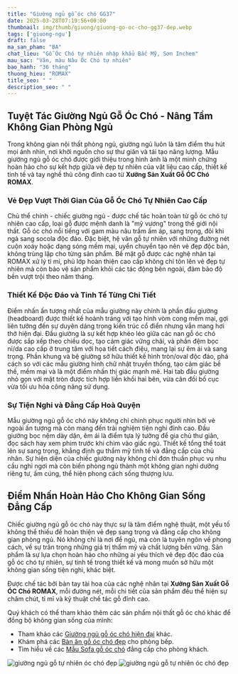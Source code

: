 ```yaml
---
title: "Giường ngủ gỗ óc chó GG37"
date: 2025-03-28T07:19:56+00:00
thumbnail: img/thumb/giuong/giuong-go-oc-cho-gg37-dep.webp
tags: ['giuong-ngu']
draft: false
ma_san_pham: "BA"
chat_lieu: "Gỗ Óc Chó tự nhiên nhập khẩu Bắc Mỹ, Sơn Inchem"
mau_sac: "Vân, màu Nâu Óc Chó tự nhiên"
bao_hanh: "36 tháng"
thuong_hieu: "ROMAX"
title_seo: " "
description_seo: " "
---
```

## Tuyệt Tác Giường Ngủ Gỗ Óc Chó - Nâng Tầm Không Gian Phòng Ngủ

Trong không gian nội thất phòng ngủ, giường ngủ luôn là tâm điểm thu hút mọi ánh nhìn, nơi khởi nguồn cho sự thư giãn và tái tạo năng lượng. Mẫu giường ngủ gỗ óc chó được giới thiệu trong hình ảnh là một minh chứng hoàn hảo cho sự kết hợp giữa vẻ đẹp tự nhiên của vật liệu cao cấp, thiết kế tinh tế và tay nghề thủ công đỉnh cao từ **Xưởng Sản Xuất Gỗ ÓC Chó ROMAX**.

### Vẻ Đẹp Vượt Thời Gian Của Gỗ Óc Chó Tự Nhiên Cao Cấp

Chủ thể chính - chiếc giường ngủ - được chế tác hoàn toàn từ gỗ óc chó tự nhiên cao cấp, loại gỗ được mệnh danh là "mỹ vương" trong thế giới nội thất. Gỗ óc chó nổi tiếng với gam màu nâu trầm ấm áp, sang trọng, đôi khi ngả sang socola độc đáo. Đặc biệt, hệ vân gỗ tự nhiên với những đường nét cuộn xoáy hoặc dạng sóng mềm mại, uyển chuyển tạo nên vẻ đẹp độc bản, không trùng lặp cho từng sản phẩm. Bề mặt gỗ được các nghệ nhân tại ROMAX xử lý tỉ mỉ, phủ lớp hoàn thiện cao cấp không chỉ tôn lên vẻ đẹp tự nhiên mà còn bảo vệ sản phẩm khỏi các tác động bên ngoài, đảm bảo độ bền vượt trội theo năm tháng.

### Thiết Kế Độc Đáo và Tinh Tế Từng Chi Tiết

Điểm nhấn ấn tượng nhất của mẫu giường này chính là phần đầu giường (headboard) được thiết kế hoành tráng với tạo hình vòm cong mềm mại, gợi liên tưởng đến sự duyên dáng trong kiến trúc cổ điển nhưng vẫn mang hơi thở hiện đại. Đầu giường là sự kết hợp khéo léo giữa các nan gỗ óc chó được sắp xếp theo chiều dọc, tạo cảm giác vững chãi, và phần đệm bọc nỉ/da cao cấp ở trung tâm với họa tiết cách điệu, mang lại sự êm ái và sang trọng. Phần khung và bệ giường sở hữu thiết kế hình tròn/oval độc đáo, phá cách so với các mẫu giường hình chữ nhật truyền thống, tạo cảm giác bề thế, mềm mại và là một điểm nhấn thị giác mạnh mẽ. Hai tab đầu giường nhỏ gọn với mặt tròn được tích hợp liền khối hai bên, vừa cân đối bố cục vừa tối ưu hóa công năng sử dụng.

### Sự Tiện Nghi và Đẳng Cấp Hoà Quyện

Mẫu giường ngủ gỗ óc chó này không chỉ chinh phục người nhìn bởi vẻ ngoài ấn tượng mà còn mang đến trải nghiệm tiện nghi đỉnh cao. Đầu giường bọc nệm dày dặn, êm ái là điểm tựa lý tưởng để gia chủ thư giãn, đọc sách hay xem phim trước khi chìm vào giấc ngủ. Thiết kế tổng thể toát lên sự sang trọng, khẳng định gu thẩm mỹ tinh tế và đẳng cấp của chủ nhân. Sự hiện diện của chiếc giường này không chỉ đơn thuần phục vụ nhu cầu nghỉ ngơi mà còn biến phòng ngủ thành một không gian nghỉ dưỡng riêng tư, ấm cúng, thể hiện phong cách sống thượng lưu.

## Điểm Nhấn Hoàn Hảo Cho Không Gian Sống Đẳng Cấp

Chiếc giường ngủ gỗ óc chó này thực sự là tâm điểm nghệ thuật, một yếu tố không thể thiếu để hoàn thiện vẻ đẹp sang trọng và đẳng cấp cho không gian phòng ngủ. Nó không chỉ là nơi để ngủ, mà còn là tuyên ngôn về phong cách, về sự trân trọng những giá trị thẩm mỹ và chất lượng bền vững. Sản phẩm là sự lựa chọn hoàn hảo cho những ai yêu thích vẻ đẹp độc đáo của gỗ óc chó tự nhiên, sự tinh tế trong thiết kế và mong muốn sở hữu một không gian sống tiện nghi, khác biệt.

Được chế tác bởi bàn tay tài hoa của các nghệ nhân tại **Xưởng Sản Xuất Gỗ ÓC Chó ROMAX**, mỗi đường nét, mỗi chi tiết của sản phẩm đều thể hiện sự chăm chút, tỉ mỉ và kỹ thuật chế tác gỗ đỉnh cao.

Quý khách có thể tham khảo thêm các sản phẩm nội thất gỗ óc chó khác để đồng bộ không gian sống của mình:

* Tham khảo các [Giường ngủ gỗ óc chó hiện đại](https://romax.vn/danh-muc/phong-ngu/giuong-go-oc-cho/) khác.
* Khám phá các [Bàn ăn gỗ óc chó đẹp](https://romax.vn/danh-muc/phong-bep/ban-an-go-oc-cho/) cho phòng bếp.
* Tìm hiểu về các [Mẫu Sofa gỗ óc chó](https://romax.vn/danh-muc/phong-khach/sofa-go-oc-cho/) đẳng cấp cho phòng khách.

![giường ngủ gỗ tự nhiên óc chó đẹp](/img/giuong/gg37/giuong-go-oc-cho-gg37-48.webp)
![giường ngủ gỗ tự nhiên óc chó đẹp](/img/giuong/gg37/giuong-go-oc-cho-gg37-49.webp)